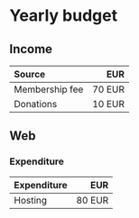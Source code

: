 # Yearly budget

## Income
| Source | EUR |
|:-------|--------------:|
| Membership fee | 70 EUR |
| Donations | 10 EUR |

## Web
### Expenditure
| Expenditure | EUR |
|:------------|--------------:|
| Hosting | 80 EUR |